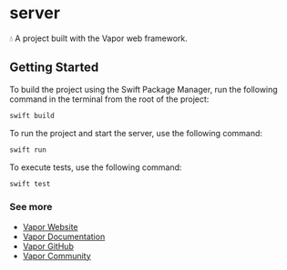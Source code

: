 # server

💧 A project built with the Vapor web framework.

## Getting Started

To build the project using the Swift Package Manager, run the following command in the terminal from the root of the project:
```bash
swift build
```

To run the project and start the server, use the following command:
```bash
swift run
```

To execute tests, use the following command:
```bash
swift test
```

### See more

- [Vapor Website](https://vapor.codes)
- [Vapor Documentation](https://docs.vapor.codes)
- [Vapor GitHub](https://github.com/vapor)
- [Vapor Community](https://github.com/vapor-community)
